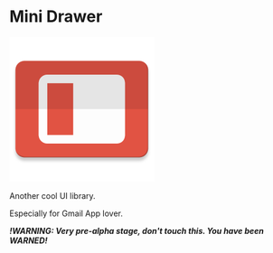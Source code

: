 # Mini Drawer

<img src="https://raw.githubusercontent.com/eneim/mini-drawer/develop/art/web_hi_res_512.png" width="256">

Another cool UI library.

Especially for Gmail App lover.

***!WARNING: Very pre-alpha stage, don't touch this. You have been WARNED!***
